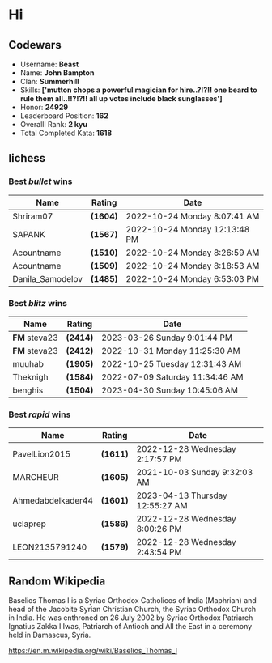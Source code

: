 # Hi

<!-- start-data -->
## Codewars

- Username: __Beast__
- Name: __John Bampton__
- Clan: __Summerhill__
- Skills: __['mutton chops a powerful magician for hire..?!?!! one beard to rule them all..!!?!?!! all up votes include black sunglasses']__
- Honor: __24929__
- Leaderboard Position: __162__
- Overalll Rank: __2 kyu__
- Total Completed Kata: __1618__

## lichess

### Best *bullet* wins

| Name | Rating | Date |
| - | - | - |
| Shriram07 | __(1604)__ | 2022-10-24 Monday 8:07:41 AM |
| SAPANK | __(1567)__ | 2022-10-24 Monday 12:13:48 PM |
| Acountname | __(1510)__ | 2022-10-24 Monday 8:26:59 AM |
| Acountname | __(1509)__ | 2022-10-24 Monday 8:18:53 AM |
| Danila_Samodelov | __(1485)__ | 2022-10-24 Monday 6:53:03 PM |

### Best *blitz* wins

| Name | Rating | Date |
| - | - | - |
| __FM__ steva23 | __(2414)__ | 2023-03-26 Sunday 9:01:44 PM |
| __FM__ steva23 | __(2412)__ | 2022-10-31 Monday 11:25:30 AM |
| muuhab | __(1905)__ | 2022-10-25 Tuesday 12:31:43 AM |
| Theknigh | __(1584)__ | 2022-07-09 Saturday 11:34:46 AM |
| benghis | __(1504)__ | 2023-04-30 Sunday 10:45:06 AM |

### Best *rapid* wins

| Name | Rating | Date |
| - | - | - |
| PavelLion2015 | __(1611)__ | 2022-12-28 Wednesday 2:17:57 PM |
| MARCHEUR | __(1605)__ | 2021-10-03 Sunday 9:32:03 AM |
| Ahmedabdelkader44 | __(1601)__ | 2023-04-13 Thursday 12:55:27 AM |
| uclaprep | __(1586)__ | 2022-12-28 Wednesday 8:00:26 PM |
| LEON2135791240 | __(1579)__ | 2022-12-28 Wednesday 2:43:54 PM |

## Random Wikipedia

Baselios Thomas I  is a Syriac Orthodox Catholicos of India (Maphrian) and head of the Jacobite Syrian Christian Church, the Syriac Orthodox Church in India. He was enthroned on 26 July 2002 by Syriac Orthodox Patriarch Ignatius Zakka I Iwas, Patriarch of Antioch and All the East in a ceremony held in Damascus, Syria.

https://en.m.wikipedia.org/wiki/Baselios_Thomas_I
